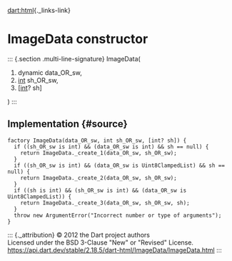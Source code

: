 [dart:html](../../dart-html/dart-html-library){._links-link}

ImageData constructor
=====================

::: {.section .multi-line-signature}
ImageData(

1.  dynamic data\_OR\_sw,
2.  [int](../../dart-core/int-class) sh\_OR\_sw,
3.  \[[int](../../dart-core/int-class)? sh\]

)
:::

Implementation {#source}
--------------

``` {.language-dart data-language="dart"}
factory ImageData(data_OR_sw, int sh_OR_sw, [int? sh]) {
  if ((sh_OR_sw is int) && (data_OR_sw is int) && sh == null) {
    return ImageData._create_1(data_OR_sw, sh_OR_sw);
  }
  if ((sh_OR_sw is int) && (data_OR_sw is Uint8ClampedList) && sh == null) {
    return ImageData._create_2(data_OR_sw, sh_OR_sw);
  }
  if ((sh is int) && (sh_OR_sw is int) && (data_OR_sw is Uint8ClampedList)) {
    return ImageData._create_3(data_OR_sw, sh_OR_sw, sh);
  }
  throw new ArgumentError("Incorrect number or type of arguments");
}
```

::: {._attribution}
© 2012 the Dart project authors\
Licensed under the BSD 3-Clause \"New\" or \"Revised\" License.\
<https://api.dart.dev/stable/2.18.5/dart-html/ImageData/ImageData.html>
:::
